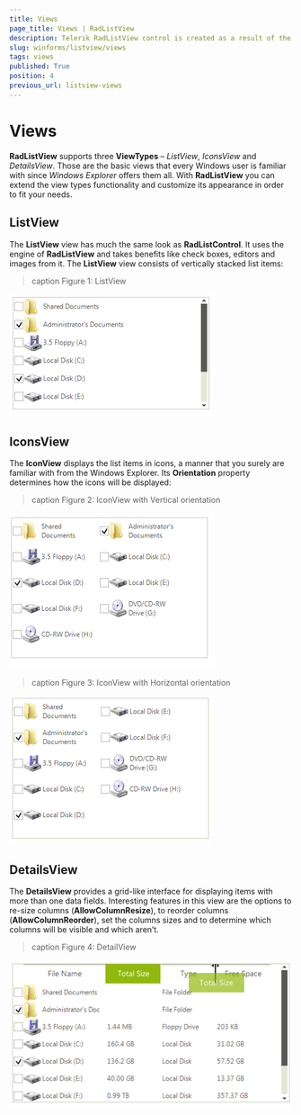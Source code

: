 ```yaml
---
title: Views
page_title: Views | RadListView
description: Telerik RadListView control is created as a result of the concord of the powerful data layer used by RadGridView and RadListControl, together with the outstanding Telerik Presentation Framework.
slug: winforms/listview/views
tags: views
published: True
position: 4
previous_url: listview-views
---
```


# Views
 
**RadListView** supports three __ViewTypes__ – *ListView*, *IconsView* and *DetailsView*. Those are the basic views that every Windows user is familiar with since *Windows Explorer* offers them all. With **RadListView** you can extend the view types functionality and customize its appearance in order to fit your needs.
     
## ListView

The __ListView__ view has much the same look as **RadListControl**. It uses the engine of **RadListView** and takes benefits like check boxes, editors and images from it. The __ListView__ view consists of vertically stacked list items:

>caption Figure 1: ListView

![listview-views 001](images/listview-views001.png)

## IconsView

The __IconView__ displays the list items in icons, a manner that you surely are familiar with from the Windows Explorer. Its __Orientation__ property determines how the icons will be displayed:
        
>caption Figure 2: IconView with Vertical orientation 

![listview-views 002](images/listview-views002.png)

>caption Figure 3: IconView with Horizontal orientation 

![listview-views 004](images/listview-views004.png)


## DetailsView

The __DetailsView__ provides a grid-like interface for displaying items with more than one data fields. Interesting features in this view are the options to re-size columns (__AllowColumnResize__), to reorder columns  (__AllowColumnReorder__), set the columns sizes and to determine which columns will be visible and which aren’t.

>caption Figure 4: DetailView

![listview-views 003](images/listview-views003.png)
